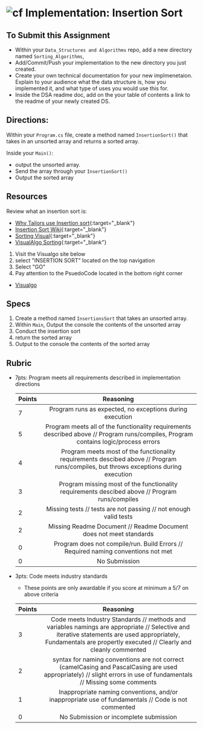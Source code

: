 ![cf](http://i.imgur.com/7v5ASc8.png) Implementation: Insertion Sort
=====================================

## To Submit this Assignment

- Within your `Data_Structures and Algorithms` repo, add a new directory named `Sorting_Algorithms`, 
- Add/Commit/Push your implementation to the new directory you just created. 
- Create your own technical documentation for your new implmenetaion. Explain to your audience what the data structure is, how you implemented it, and what 
type of uses you would use this for. 
- Inside the DSA readme doc, add on the your table of contents a link to the readme of your newly created DS.  


## Directions:
Within your `Program.cs` file, create a method named `InsertionSort()` that 
takes in an unsorted array and returns a sorted array.

Inside your `Main()`:
- output the unsorted array.
- Send the array through your `InsertionSort()`
- Output the sorted array

## Resources

Review what an insertion sort is:
- [Why Tailors use Insertion sort](http://computationaltales.blogspot.com/2011/04/why-tailors-use-insertion-sort.html){:target="_blank"}
- [Insertion Sort Wiki](https://en.wikipedia.org/wiki/Insertion_sort){:target="_blank"}
- [Sorting Visual](http://sorting.at/){:target="_blank"}
- [VisualAlgo Sorting](https://visualgo.net/en/sorting?slide=1){:target="_blank"}

1. Visit the Visualgo site below
1. select "INSERTION SORT" located on the top navigation
1. Select "GO"
1. Pay attention to the PsuedoCode located in the bottom right corner
- [Visualgo](https://visualgo.net/en/sorting)



## Specs
1. Create a method named `InsertionsSort` that takes an unsorted array. 
1. Within `Main`, Output the console the contents of the unsorted array
1. Conduct the insertion sort
1. return the sorted array
1. Output to the console the contents of the sorted array 

## Rubric
- 7pts: Program meets all requirements described in implementation directions

	Points  | Reasoning | 
	 ------------ | :-----------: | 
	7       | Program runs as expected, no exceptions during execution |
	5       | Program meets all of the  functionality requirements described above // Program runs/compiles, Program contains logic/process errors|
	4       | Program meets most of the functionality requirements descibed above // Program runs/compiles, but throws exceptions during execution |
	3       | Program missing most of the functionality requirements descibed above // Program runs/compiles |
	2       | Missing tests // tests are not passing // not enough valid tests |
	2       | Missing Readme Document // Readme Document does not meet standards |
	0       | Program does not compile/run. Build Errors // Required naming conventions not met |
	0       | No Submission |

- 3pts: Code meets industry standards
	- These points are only awardable if you score at minimum a 5/7 on above criteria

	Points  | Reasoning | 
	 ------------ | :-----------: | 
	3       | Code meets Industry Standards // methods and variables namings are appropriate // Selective and iterative statements are used appropriately, Fundamentals are propertly executed // Clearly and cleanly commented |
	2       | syntax for naming conventions are not correct (camelCasing and PascalCasing are used appropriately) // slight errors in use of fundamentals // Missing some comments |
	1       | Inappropriate naming conventions, and/or inappropriate use of fundamentals // Code is not commented  |
	0       | No Submission or incomplete submission |

